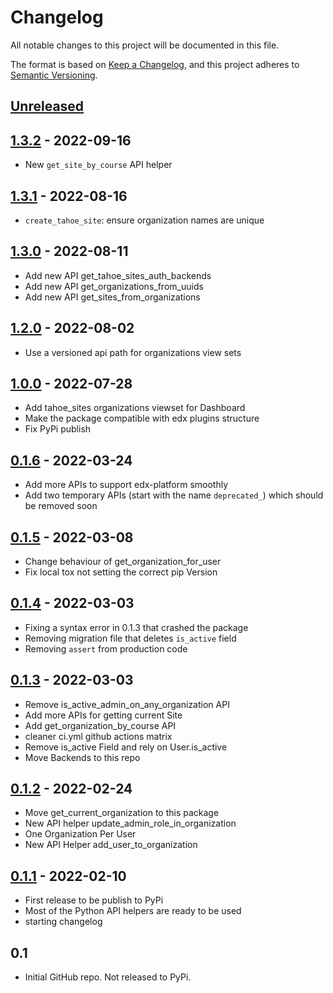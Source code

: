 # Changelog

All notable changes to this project will be documented in this file.

The format is based on [Keep a Changelog](https://keepachangelog.com/en/1.0.0/),
and this project adheres to [Semantic Versioning](https://semver.org/spec/v2.0.0.html).

<!-- Note: Update the `Unreleased link` after adding a new release -->

## [Unreleased](https://github.com/appsembler/tahoe-sites/compare/v1.3.2...HEAD)

## [1.3.2](https://github.com/appsembler/tahoe-sites/compare/v1.3.1...v1.3.2) - 2022-09-16
 - New `get_site_by_course` API helper

## [1.3.1](https://github.com/appsembler/tahoe-sites/compare/v1.3.0...v1.3.1) - 2022-08-16
 - `create_tahoe_site`: ensure organization names are unique

## [1.3.0](https://github.com/appsembler/tahoe-sites/compare/v1.2.0...v1.3.0) - 2022-08-11
 - Add new API get_tahoe_sites_auth_backends
 - Add new API get_organizations_from_uuids
 - Add new API get_sites_from_organizations

## [1.2.0](https://github.com/appsembler/tahoe-sites/compare/v1.0.0...v1.2.0) - 2022-08-02
 - Use a versioned api path for organizations view sets

## [1.0.0](https://github.com/appsembler/tahoe-sites/compare/v0.1.6...v1.0.0) - 2022-07-28
 - Add tahoe_sites organizations viewset for Dashboard
 - Make the package compatible with edx plugins structure
 - Fix PyPi publish

## [0.1.6](https://github.com/appsembler/tahoe-sites/compare/v0.1.5...v0.1.6) - 2022-03-24
 - Add more APIs to support edx-platform smoothly
 - Add two temporary APIs (start with the name `deprecated_`) which should be removed soon 

## [0.1.5](https://github.com/appsembler/tahoe-sites/compare/v0.1.4...v0.1.5) - 2022-03-08
 - Change behaviour of get_organization_for_user
 - Fix local tox not setting the correct pip Version 

## [0.1.4](https://github.com/appsembler/tahoe-sites/compare/v0.1.3...v0.1.4) - 2022-03-03
 - Fixing a syntax error in 0.1.3 that crashed the package
 - Removing migration file that deletes `is_active` field
 - Removing `assert` from production code 

## [0.1.3](https://github.com/appsembler/tahoe-sites/compare/v0.1.2...v0.1.3) - 2022-03-03
 - Remove is_active_admin_on_any_organization API
 - Add more APIs for getting current Site
 - Add get_organization_by_course API
 - cleaner ci.yml github actions matrix
 - Remove is_active Field and rely on User.is_active
 - Move Backends to this repo

## [0.1.2](https://github.com/appsembler/tahoe-sites/compare/v0.1.1...v0.1.2) - 2022-02-24
 - Move get_current_organization to this package
 - New API helper update_admin_role_in_organization
 - One Organization Per User
 - New API Helper add_user_to_organization

## [0.1.1](https://github.com/appsembler/tahoe-sites/compare/ef43ca91543432335e6ddb9b26cab11059811f64...v0.1.1) - 2022-02-10
 - First release to be publish to PyPi
 - Most of the Python API helpers are ready to be used
 - starting changelog

## 0.1
 - Initial GitHub repo. Not released to PyPi.

